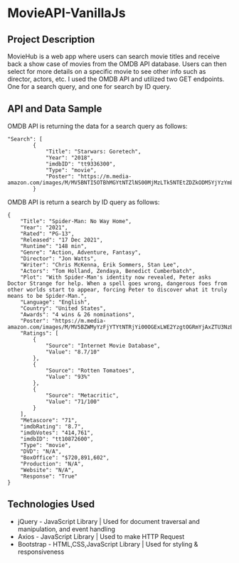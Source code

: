 # MovieAPI-VanillaJs



## Project Description

MovieHub is a web app where users can search movie titles and receive back a show case of movies from the OMDB API database. Users can then select for more details on a specific movie to see other info such as director, actors, etc. I used the OMDB API and utilized two GET endpoints. One for a search query, and one for search by ID query.

## API and Data Sample

OMDB API is returning the data for a search query as follows:

```
"Search": [
        {
            "Title": "Starwars: Goretech",
            "Year": "2018",
            "imdbID": "tt9336300",
            "Type": "movie",
            "Poster": "https://m.media-amazon.com/images/M/MV5BNTI5OTBhMGYtNTZlNS00MjMzLTk5NTEtZDZkODM5YjYzYmE5XkEyXkFqcGdeQXVyMzU0OTU0MzY@._V1_SX300.jpg"
        }

```
OMDB API is return a search by ID query as follows:

```
{
    "Title": "Spider-Man: No Way Home",
    "Year": "2021",
    "Rated": "PG-13",
    "Released": "17 Dec 2021",
    "Runtime": "148 min",
    "Genre": "Action, Adventure, Fantasy",
    "Director": "Jon Watts",
    "Writer": "Chris McKenna, Erik Sommers, Stan Lee",
    "Actors": "Tom Holland, Zendaya, Benedict Cumberbatch",
    "Plot": "With Spider-Man's identity now revealed, Peter asks Doctor Strange for help. When a spell goes wrong, dangerous foes from other worlds start to appear, forcing Peter to discover what it truly means to be Spider-Man.",
    "Language": "English",
    "Country": "United States",
    "Awards": "4 wins & 26 nominations",
    "Poster": "https://m.media-amazon.com/images/M/MV5BZWMyYzFjYTYtNTRjYi00OGExLWE2YzgtOGRmYjAxZTU3NzBiXkEyXkFqcGdeQXVyMzQ0MzA0NTM@._V1_SX300.jpg",
    "Ratings": [
        {
            "Source": "Internet Movie Database",
            "Value": "8.7/10"
        },
        {
            "Source": "Rotten Tomatoes",
            "Value": "93%"
        },
        {
            "Source": "Metacritic",
            "Value": "71/100"
        }
    ],
    "Metascore": "71",
    "imdbRating": "8.7",
    "imdbVotes": "414,761",
    "imdbID": "tt10872600",
    "Type": "movie",
    "DVD": "N/A",
    "BoxOffice": "$720,891,602",
    "Production": "N/A",
    "Website": "N/A",
    "Response": "True"
}
```
## Technologies Used
- jQuery - JavaScript Library | Used for document traversal and manipulation, and event handling
- Axios - JavaScript Library | Used to make HTTP Request
- Bootstrap - HTML,CSS,JavaScript Library | Used for styling & responsiveness
